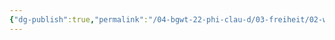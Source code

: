 ```yaml
---
{"dg-publish":true,"permalink":"/04-bgwt-22-phi-clau-d/03-freiheit/02-willens-und-handlungsfreiheit-und-positive-und-negative-freiheit-excalidraw/","tags":["excalidraw"]}
---
```

<style> .container {font-family: sans-serif; text-align: center;} .button-wrapper button {z-index: 1;height: 40px; width: 100px; margin: 10px;padding: 5px;} .excalidraw .App-menu_top .buttonList { display: flex;} .excalidraw-wrapper { height: 800px; margin: 50px; position: relative;} :root[dir="ltr"] .excalidraw .layer-ui__wrapper .zen-mode-transition.App-menu_bottom--transition-left {transform: none;} </style><script src="https://cdn.jsdelivr.net/npm/react@17/umd/react.production.min.js"></script><script src="https://cdn.jsdelivr.net/npm/react-dom@17/umd/react-dom.production.min.js"></script><script type="text/javascript" src="https://cdn.jsdelivr.net/npm/@excalidraw/excalidraw@0/dist/excalidraw.production.min.js"></script><div id="02_-_Willens-_und_Handlungsfreiheit_und_positive_und_negative_Freiheitexcalidraw.md"></div><script>(function(){const InitialData={"type":"excalidraw","version":2,"source":"https://github.com/zsviczian/obsidian-excalidraw-plugin/releases/tag/1.8.24","elements":[{"type":"image","version":211,"versionNonce":1261205021,"isDeleted":false,"id":"ZwATO-4OrVBVedugK-cxY","fillStyle":"hachure","strokeWidth":0.5,"strokeStyle":"solid","roughness":1,"opacity":100,"angle":0,"x":-399.2858450901926,"y":-476.5090639794843,"strokeColor":"transparent","backgroundColor":"#228be6","width":419.925,"height":594,"seed":1197225837,"groupIds":[],"roundness":null,"boundElements":[],"updated":1681064350688,"link":null,"locked":false,"status":"pending","fileId":"a88524c8f10b9a7adfdb93d5878748e2ef751664","scale":[1,1]},{"type":"image","version":472,"versionNonce":863773232,"isDeleted":false,"id":"ZA45dkq-rjQ9mXHbmx5eW","fillStyle":"hachure","strokeWidth":0.5,"strokeStyle":"solid","roughness":1,"opacity":100,"angle":0,"x":20.652784312855033,"y":-474.9541451590402,"strokeColor":"transparent","backgroundColor":"#228be6","width":419.925,"height":594,"seed":701091853,"groupIds":[],"roundness":null,"boundElements":[],"updated":1681036887148,"link":null,"locked":false,"status":"pending","fileId":"508895799570fe4135bcdf6f43bf09e4d33c8043","scale":[1,1]}],"appState":{"theme":"light","viewBackgroundColor":"#ffffff","currentItemStrokeColor":"#3E6F8D","currentItemBackgroundColor":"transparent","currentItemFillStyle":"hachure","currentItemStrokeWidth":0.5,"currentItemStrokeStyle":"solid","currentItemRoughness":0,"currentItemOpacity":100,"currentItemFontFamily":1,"currentItemFontSize":16,"currentItemTextAlign":"left","currentItemStartArrowhead":null,"currentItemEndArrowhead":"arrow","scrollX":479.2035083033322,"scrollY":500.1762597675796,"zoom":{"value":1.3},"currentItemRoundness":"round","gridSize":null,"colorPalette":{},"currentStrokeOptions":{"highlighter":false,"hasOutline":false,"outlineWidth":1,"constantPressure":true,"options":{"smoothing":0.4,"thinning":-0.5,"streamline":0.4,"easing":"linear","start":{"taper":5,"cap":false,"easing":"linear"},"end":{"taper":5,"cap":false,"easing":"linear"}}},"previousGridSize":null},"files":{}};InitialData.scrollToContent=true;App=()=>{const e=React.useRef(null),t=React.useRef(null),[n,i]=React.useState({width:void 0,height:void 0});return React.useEffect(()=>{i({width:t.current.getBoundingClientRect().width,height:t.current.getBoundingClientRect().height});const e=()=>{i({width:t.current.getBoundingClientRect().width,height:t.current.getBoundingClientRect().height})};return window.addEventListener("resize",e),()=>window.removeEventListener("resize",e)},[t]),React.createElement(React.Fragment,null,React.createElement("div",{className:"excalidraw-wrapper",ref:t},React.createElement(ExcalidrawLib.Excalidraw,{ref:e,width:n.width,height:n.height,initialData:InitialData,viewModeEnabled:!0,zenModeEnabled:!0,gridModeEnabled:!1})))},excalidrawWrapper=document.getElementById("02_-_Willens-_und_Handlungsfreiheit_und_positive_und_negative_Freiheitexcalidraw.md");ReactDOM.render(React.createElement(App),excalidrawWrapper);})();</script>